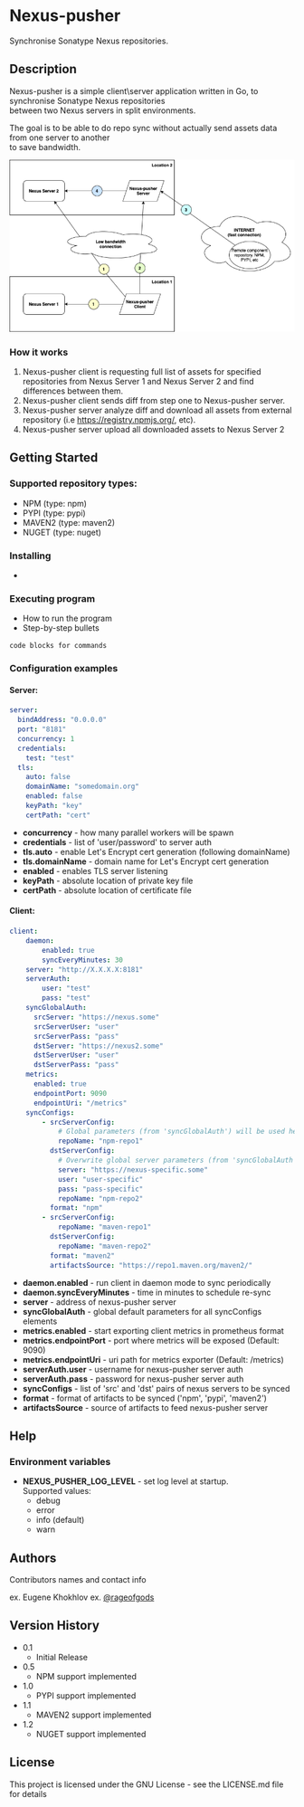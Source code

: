 # Nexus-pusher

Synchronise Sonatype Nexus repositories.

## Description

Nexus-pusher is a simple client\server application written in Go, to synchronise Sonatype Nexus repositories\
between two Nexus servers in split environments.

The goal is to be able to do repo sync without actually send assets data from one server to another\
to save bandwidth.

![Diagram](nexus-pusher.drawio.png)

### How it works
1. Nexus-pusher client is requesting full list of assets for specified repositories from Nexus Server 1 and Nexus Server 2 and find differences between them.
2. Nexus-pusher client sends diff from step one to Nexus-pusher server.
3. Nexus-pusher server analyze diff and download all assets from external repository (i.e https://registry.npmjs.org/, etc).
4. Nexus-pusher server upload all downloaded assets to Nexus Server 2

## Getting Started

### Supported repository types:
* NPM (type: npm)
* PYPI (type: pypi)
* MAVEN2 (type: maven2)
* NUGET (type: nuget)

### Installing

* 

### Executing program

* How to run the program
* Step-by-step bullets
```
code blocks for commands
```

### Configuration examples
#### Server:
```yaml
server:
  bindAddress: "0.0.0.0"
  port: "8181"
  concurrency: 1
  credentials:
    test: "test"
  tls:
    auto: false
    domainName: "somedomain.org"
    enabled: false
    keyPath: "key"
    certPath: "cert"
```
* **concurrency** - how many parallel workers will be spawn
* **credentials** - list of 'user/password' to server auth
* **tls.auto** - enable Let's Encrypt cert generation (following domainName)
* **tls.domainName** - domain name for Let's Encrypt cert generation
* **enabled** - enables TLS server listening
* **keyPath** - absolute location of private key file
* **certPath** - absolute location of certificate file

#### Client:
```yaml
client:
    daemon:
        enabled: true
        syncEveryMinutes: 30
    server: "http://X.X.X.X:8181"
    serverAuth:
        user: "test"
        pass: "test"
    syncGlobalAuth:
      srcServer: "https://nexus.some"
      srcServerUser: "user"
      srcServerPass: "pass"
      dstServer: "https://nexus2.some"
      dstServerUser: "user"
      dstServerPass: "pass"
    metrics:
      enabled: true
      endpointPort: 9090
      endpointUri: "/metrics"
    syncConfigs:
        - srcServerConfig:
            # Global parameters (from 'syncGlobalAuth') will be used here for server config
            repoName: "npm-repo1"
          dstServerConfig:
            # Overwrite global server parameters (from 'syncGlobalAuth')
            server: "https://nexus-specific.some"
            user: "user-specific"
            pass: "pass-specific"
            repoName: "npm-repo2"
          format: "npm"
        - srcServerConfig:
            repoName: "maven-repo1"
          dstServerConfig:
            repoName: "maven-repo2"
          format: "maven2"
          artifactsSource: "https://repo1.maven.org/maven2/"
```
* **daemon.enabled** - run client in daemon mode to sync periodically
* **daemon.syncEveryMinutes** - time in minutes to schedule re-sync
* **server** - address of nexus-pusher server
* **syncGlobalAuth** - global default parameters for all syncConfigs elements
* **metrics.enabled** - start exporting client metrics in prometheus format
* **metrics.endpointPort** - port where metrics will be exposed (Default: 9090)
* **metrics.endpointUri** - uri path for metrics exporter (Default: /metrics)
* **serverAuth.user** - username for nexus-pusher server auth
* **serverAuth.pass** - password for nexus-pusher server auth
* **syncConfigs** - list of 'src' and 'dst' pairs of nexus servers to be synced
* **format** - format of artifacts to be synced ('npm', 'pypi', 'maven2')
* **artifactsSource** - source of artifacts to feed nexus-pusher server

## Help

### Environment variables
* **NEXUS_PUSHER_LOG_LEVEL** - set log level at startup.\
Supported values:
  * debug
  * error
  * info (default)
  * warn

## Authors

Contributors names and contact info

ex. Eugene Khokhlov
ex. [@rageofgods](https://github.com/rageofgods)

## Version History

* 0.1
    * Initial Release
* 0.5
    * NPM support implemented
* 1.0
    * PYPI support implemented
* 1.1
    * MAVEN2 support implemented
* 1.2
    * NUGET support implemented 

## License

This project is licensed under the GNU License - see the LICENSE.md file for details
